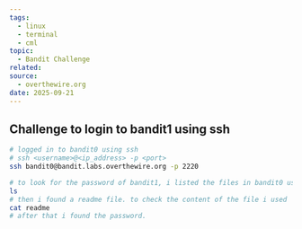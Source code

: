 ```yaml
---
tags:
  - linux
  - terminal
  - cml
topic:
  - Bandit Challenge
related:
source:
  - overthewire.org
date: 2025-09-21
---
```


## Challenge to login to bandit1 using ssh 
```bash
# logged in to bandit0 using ssh 
# ssh <username>@<ip_address> -p <port>
ssh bandit0@bandit.labs.overthewire.org -p 2220
```

```bash
# to look for the password of bandit1, i listed the files in bandit0 using
ls
# then i found a readme file. to check the content of the file i used
cat readme
# after that i found the password.
```

